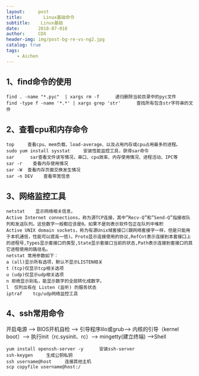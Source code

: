 ```yaml
---
layout:     post
title:        Linux基础命令
subtitle:    Linux基础
date:       2018-07-018
author:     CDX
header-img: img/post-bg-re-vs-ng2.jpg
catalog: true
tags:
    - Aichen
---
```

## 1、find命令的使用
```
find . -name "*.pyc"  | xargs rm -f      递归删除当前目录中的pyc文件
find -type f -name '*.*' | xargs grep 'str'      查找所有包含str字符串的文件
```
## 2、查看cpu和内存命令
```
top     查看cpu、mem负载、load-average、以及占用内存或cpu占用最多的进程。
sudo yum install sysstat     安装性能监控工具，获得sar命令
sar      sar查看文件读写情况，串口、cpu效率、内存使用情况、进程活动、IPC等
sar -r    查看内存使用情况
sar -W  查看内存页面交换发生情况
sar -n DEV    查看带宽信息
```
## 3、网络监控工具 
```
netstat    显示网络相关信息，
Active Internet connections，称为源TCP连接，其中”Recv-Q”和”Send-Q”指接收队列和发送队列。这些数字一般都应该是0。如果不是则表示软件包正在队列中堆积
Active UNIX domain sockets，称为有源Unix域套接口(跟网络套接字一样，但是只能用于本机通信，性能可以提高一倍)。Proto显示连接使用的协议,RefCnt表示连接到本套接口上的进程号,Types显示套接口的类型,State显示套接口当前的状态,Path表示连接到套接口的其它进程使用的路径名。
netstat 常用参数如下：
a (all)显示所有选项，默认不显示LISTEN相关
t (tcp)仅显示tcp相关选项
u (udp)仅显示udp相关选项
n 拒绝显示别名，能显示数字的全部转化成数字。
l  仅列出有在 Listen (监听) 的服务状态
iptraf    tcp/udp网络监控工具
```
## 4、ssh常用命令
开启电源 --> BIOS开机自检 --> 引导程序lilo或grub--> 内核的引导（kernel boot）--> 执行init（rc.sysinit、rc）--> mingetty(建立终端) -->Shell
```
yum install openssh-server -y      安装ssh-server
ssh-keygen     生成公钥私钥
ssh username@host     连接其他主机
scp copyfile username@host:/   

```